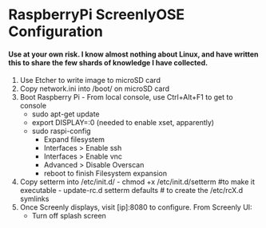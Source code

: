 # RaspberryPi ScreenlyOSE Configuration
#### Use at your own risk.  I know almost nothing about Linux, and have written this to share the few shards of knowledge I have collected.
1.  Use Etcher to write image to microSD card
2.  Copy network.ini into /boot/ on microSD card
3.  Boot Raspberry Pi - From local console, use Ctrl+Alt+F1 to get to console
    - sudo apt-get update
    - export DISPLAY=:0 (needed to enable xset, apparently)
    - sudo raspi-config
      - Expand filesystem
	  - Interfaces > Enable ssh
      - Interfaces > Enable vnc
	   - Advanced > Disable Overscan
      - reboot to finish Filesystem expansion
4.  Copy setterm into /etc/init.d/
          - chmod +x /etc/init.d/setterm #to make it executable
          - update-rc.d setterm defaults # to create the /etc/rcX.d symlinks
5.  Once Screenly displays, visit [ip]:8080 to configure.  From Screenly UI:
    - Turn off splash screen
